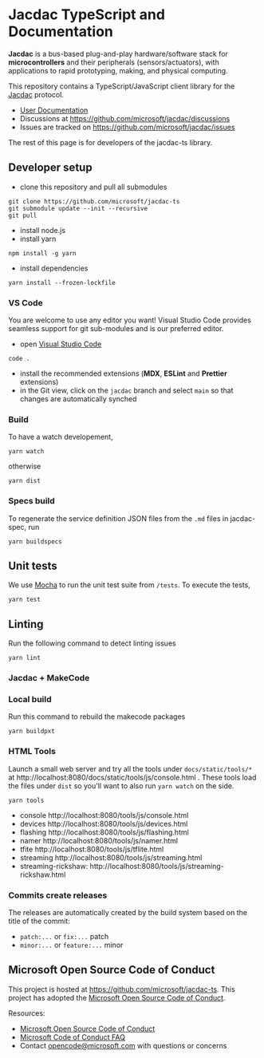 # Jacdac TypeScript and Documentation

**Jacdac** is a bus-based plug-and-play hardware/software stack 
for **microcontrollers** and their peripherals (sensors/actuators), 
with applications to rapid prototyping, making, and physical computing. 

This repository contains a TypeScript/JavaScript client library for the [Jacdac](https://aka.ms/jacdac) protocol.

* [User Documentation](https://aka.ms/jacdac/)
* Discussions at https://github.com/microsoft/jacdac/discussions
* Issues are tracked on https://github.com/microsoft/jacdac/issues

The rest of this page is for developers of the jacdac-ts library.

## Developer setup

* clone this repository and pull all submodules
```
git clone https://github.com/microsoft/jacdac-ts
git submodule update --init --recursive
git pull
```
* install node.js
* install yarn
```
npm install -g yarn
```
* install dependencies
```
yarn install --frozen-lockfile
```

### VS Code

You are welcome to use any editor you want! Visual Studio Code
provides seamless support for git sub-modules and is our preferred editor.

* open [Visual Studio Code](https://code.visualstudio.com/)
```
code .
```
* install the recommended extensions (**MDX**, **ESLint** and **Prettier** extensions)
* in the Git view, click on the ``jacdac`` branch and select ``main`` so that changes are automatically synched

### Build

To have a watch developement,

```
yarn watch
```

otherwise

```
yarn dist
```

### Specs build

To regenerate the service definition JSON files from the ``.md`` files in jacdac-spec,
run

```
yarn buildspecs
```

## Unit tests

We use [Mocha](https://mochajs.org/) to run the unit test suite from ``/tests``. To execute the tests,

```
yarn test
```

## Linting

Run the following command to detect linting issues

```
yarn lint
```

### Jacdac + MakeCode

### Local build

Run this command to rebuild the makecode packages

```
yarn buildpxt
```

### HTML Tools

Launch a small web server and 
try all the tools under ``docs/static/tools/*`` at http://localhost:8080/docs/static/tools/js/console.html . These tools load the files under ``dist`` so you'll want 
to also run ``yarn watch`` on the side.

```
yarn tools
```

* console http://localhost:8080/tools/js/console.html
* devices http://localhost:8080/tools/js/devices.html
* flashing http://localhost:8080/tools/js/flashing.html
* namer http://localhost:8080/tools/js/namer.html
* tfite http://localhost:8080/tools/js/tflite.html
* streaming http://localhost:8080/tools/js/streaming.html
* streaming-rickshaw: http://localhost:8080/tools/js/streaming-rickshaw.html

### Commits create releases

The releases are automatically created by the build system based on the title of the commit:

* ``patch:...`` or ``fix:...``  patch
* ``minor:...`` or ``feature:...`` minor

## Microsoft Open Source Code of Conduct

This project is hosted at https://github.com/microsoft/jacdac-ts. 
This project has adopted the 
[Microsoft Open Source Code of Conduct](https://opensource.microsoft.com/codeofconduct/).

Resources:

- [Microsoft Open Source Code of Conduct](https://opensource.microsoft.com/codeofconduct/)
- [Microsoft Code of Conduct FAQ](https://opensource.microsoft.com/codeofconduct/faq/)
- Contact [opencode@microsoft.com](mailto:opencode@microsoft.com) with questions or concerns
